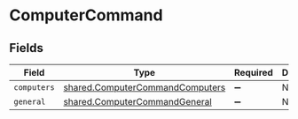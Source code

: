 # ComputerCommand


## Fields

| Field                                                                                     | Type                                                                                      | Required                                                                                  | Description                                                                               |
| ----------------------------------------------------------------------------------------- | ----------------------------------------------------------------------------------------- | ----------------------------------------------------------------------------------------- | ----------------------------------------------------------------------------------------- |
| `computers`                                                                               | [shared.ComputerCommandComputers](../../../sdk/models/shared/computercommandcomputers.md) | :heavy_minus_sign:                                                                        | N/A                                                                                       |
| `general`                                                                                 | [shared.ComputerCommandGeneral](../../../sdk/models/shared/computercommandgeneral.md)     | :heavy_minus_sign:                                                                        | N/A                                                                                       |